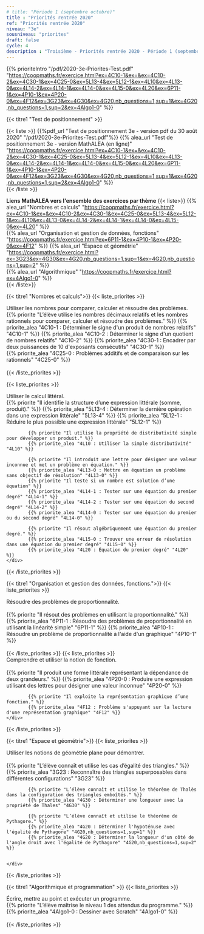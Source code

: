 ```yaml
---
# title: "Période 1 (septembre octobre)"
title : "Priorités rentrée 2020"
ref: "Priorités rentrée 2020"
niveau: "3e"
sousniveau: "priorites"
draft: false
cycle: 4
description : "Troisième - Priorités rentrée 2020 - Période 1 (septembre octobre)"
---
```

<!-- 
Début de l'url commune 
https://coopmaths.fr/exercice.html?

Tous les exos actuellement dispos
ex=4C10-1&ex=&ex=4C10-2&ex=4C30-1&ex=4C25-0&ex=5L13-4&ex=5L12-1&ex=4L10&ex=4L13-0&ex=4L14-2&ex=4L14-1&ex=4L14-0&ex=4L15-0&ex=4L20&ex=6P11-1&ex=4P10-1&ex=4P20-0&ex=4F12&ex=3G23&ex=4G30&ex=4G20,nb_questions=1,sup=1&ex=4G20,nb_questions=1,sup=2&ex=4Algo1-0

Nombres et calculs
ex=4C10-1&ex=&ex=4C10-2&ex=4C30-1&ex=4C25-0&ex=5L13-4&ex=5L12-1&ex=4L10&ex=4L13-0&ex=4L14-2&ex=4L14-1&ex=4L14-0&ex=4L15-0&ex=4L20

Organisation et gestion de données
ex=6P11-1&ex=4P10-1&ex=4P20-0&ex=4F12

Espace et géométrie
ex=3G23&ex=4G30&ex=4G20,nb_questions=1,sup=1&ex=4G20,nb_questions=1,sup=2

Algorithmique
ex=4Algo1-0


 -->

<!-- <h2 class="ui horizontal divider header">Priorités</h2>
<h3 class="ui horizontal divider header">Test de positionnement</h3> -->
{{% prioriteIntro "/pdf/2020-3e-Priorites-Test.pdf" "https://coopmaths.fr/exercice.html?ex=4C10-1&ex=&ex=4C10-2&ex=4C30-1&ex=4C25-0&ex=5L13-4&ex=5L12-1&ex=4L10&ex=4L13-0&ex=4L14-2&ex=4L14-1&ex=4L14-0&ex=4L15-0&ex=4L20&ex=6P11-1&ex=4P10-1&ex=4P20-0&ex=4F12&ex=3G23&ex=4G30&ex=4G20,nb_questions=1,sup=1&ex=4G20,nb_questions=1,sup=2&ex=4Algo1-0"  %}}

{{< titre1 "Test de positionnement" >}}

{{< liste >}}
	{{%pdf_url "Test de positionnement 3e - version pdf du 30 août 2020" "/pdf/2020-3e-Priorites-Test.pdf"%}}
	{{% alea_url "Test de positionnement 3e - version MathALEA (en ligne)" "https://coopmaths.fr/exercice.html?ex=4C10-1&ex=&ex=4C10-2&ex=4C30-1&ex=4C25-0&ex=5L13-4&ex=5L12-1&ex=4L10&ex=4L13-0&ex=4L14-2&ex=4L14-1&ex=4L14-0&ex=4L15-0&ex=4L20&ex=6P11-1&ex=4P10-1&ex=4P20-0&ex=4F12&ex=3G23&ex=4G30&ex=4G20,nb_questions=1,sup=1&ex=4G20,nb_questions=1,sup=2&ex=4Algo1-0" %}}	
{{< /liste >}}

**Liens MathALEA vers l'ensemble des exercices par thème**
{{< liste>}}
{{% alea_url "Nombres et calculs" "https://coopmaths.fr/exercice.html?ex=4C10-1&ex=&ex=4C10-2&ex=4C30-1&ex=4C25-0&ex=5L13-4&ex=5L12-1&ex=4L10&ex=4L13-0&ex=4L14-2&ex=4L14-1&ex=4L14-0&ex=4L15-0&ex=4L20" %}}	
{{% alea_url "Organisation et gestion de données, fonctions" "https://coopmaths.fr/exercice.html?ex=6P11-1&ex=4P10-1&ex=4P20-0&ex=4F12" %}}	
{{% alea_url "Espace et géométrie" "https://coopmaths.fr/exercice.html?ex=3G23&ex=4G30&ex=4G20,nb_questions=1,sup=1&ex=4G20,nb_questions=1,sup=2" %}}	
{{% alea_url "Algorithmique" "https://coopmaths.fr/exercice.html?ex=4Algo1-0" %}}	
{{< /liste>}}


<!-- <h3 class="ui horizontal divider header">Nombres et calculs</h3> -->
{{< titre1 "Nombres et calculs">}}
{{< liste_priorites >}}
	<div class="item">
		<i class="large black chevron circle right icon"></i>
		<div class="header content"> Utiliser les nombres pour comparer, calculer et résoudre des problèmes.</div>
			{{% priorite "L’élève utilise les nombres décimaux relatifs et les nombres rationnels pour comparer, calculer et résoudre des problèmes." %}}
			{{% priorite_alea "4C10-1 : Déterminer le signe d'un produit de nombres relatifs" "4C10-1" %}}
			{{% priorite_alea "4C10-2 : Déterminer le signe d'un quotient de nombres relatifs" "4C10-2" %}}
			{{% priorite_alea "4C30-1 : Encadrer par deux puissances de 10 d'exposants consécutifs" "4C30-1" %}}			
			{{% priorite_alea "4C25-0 : Problèmes additifs et de comparaison sur les rationnels" "4C25-0" %}}			
	</div>	
{{< /liste_priorites >}}

{{< liste_priorites >}}
	<div class="item">
		<i class="large black chevron circle right icon"></i>
		<div class="header content"> Utiliser le calcul littéral.</div>	
			{{% priorite "Il identifie la structure d’une expression littérale (somme, produit)." %}}
			{{% priorite_alea "5L13-4 : Déterminer la dernière opération dans une expression littérale" "5L13-4" %}}
			{{% priorite_alea "5L12-1 : Réduire le plus possible une expression littérale" "5L12-1" %}}

			{{% priorite "Il utilise la propriété de distributivité simple pour développer un produit." %}}
			{{% priorite_alea "4L10 : Utiliser la simple distributivité" "4L10" %}}	

			{{% priorite "Il introduit une lettre pour désigner une valeur inconnue et met un problème en équation." %}}
			{{% priorite_alea "4L13-0 : Mettre en équation un problème sans objectif de résolution" "4L13-0" %}}
			{{% priorite "Il teste si un nombre est solution d’une équation" %}}
			{{% priorite_alea "4L14-1 : Tester sur une équation du premier degré" "4L14-1" %}}
			{{% priorite_alea "4L14-2 : Tester sur une équation du second degré" "4L14-2" %}}
			{{% priorite_alea "4L14-0 : Tester sur une équation du premier ou du second degré" "4L14-0" %}}

			{{% priorite "Il résout algébriquement une équation du premier degré." %}}
			{{% priorite_alea "4L15-0 : Trouver une erreur de résolution dans une équation du premier degré" "4L15-0" %}}			
			{{% priorite_alea "4L20 : Équation du premier degré" "4L20" %}}			
	</div>	
{{< /liste_priorites >}}


<!-- <h3 class="ui horizontal divider header">Organisation et gestion des données, fonctions.</h3> -->
{{< titre1 "Organisation et gestion des données, fonctions.">}}
{{< liste_priorites >}}
	<div class="item">
		<i class="large black chevron circle right icon"></i>
		<div class="header content"> Résoudre des problèmes de proportionnalité.</div>	
			{{% priorite "Il résout des problèmes en utilisant la proportionnalité." %}}
			{{% priorite_alea "6P11-1 : Résoudre des problèmes de proportionnalité en utilisant la linéarité simple" "6P11-1" %}}
			{{% priorite_alea "4P10-1 : Résoudre un problème de proportionnalité à l'aide d'un graphique" "4P10-1" %}}
	</div>	
{{< /liste_priorites >}}
{{< liste_priorites >}}
	<div class="item">
		<i class="large black chevron circle right icon"></i>
		<div class="header content"> Comprendre et utiliser la notion de fonction.</div>	
			{{% priorite "Il produit une forme littérale représentant la dépendance de deux grandeurs." %}}
			{{% priorite_alea "4P20-0 : Produire une expression utilisant des lettres pour désigner une valeur inconnue" "4P20-0" %}}	

			{{% priorite "Il exploite la représentation graphique d’une fonction." %}}			
			{{% priorite_alea "4F12 : Problème s'appuyant sur la lecture d'une représentation graphique" "4F12" %}}
	</div>	
{{< /liste_priorites >}}

<!-- <h3 class="ui horizontal divider header">Espace et géométrie</h3> -->
{{< titre1 "Espace et géométrie">}}
{{< liste_priorites >}}
	<div class="item">
		<i class="large black chevron circle right icon"></i>
		<div class="header content"> Utiliser les notions de géométrie plane pour démontrer.</div>	
			{{% priorite "L’élève connaît et utilise les cas d’égalité des triangles." %}}			
			{{% priorite_alea "3G23 : Reconnaître des triangles superposables dans différentes configurations" "3G23" %}}

			{{% priorite "L’élève connaît et utilise le théorème de Thalès dans la configuration des triangles emboîtés." %}}
			{{% priorite_alea "4G30 : Déterminer une longueur avec la propriété de Thales" "4G30" %}}

			{{% priorite "L’élève connaît et utilise le théorème de Pythagore." %}}
			{{% priorite_alea "4G20 : Déterminer l'hypoténuse avec l'égalité de Pythagore" "4G20,nb_questions=1,sup=1" %}}
			{{% priorite_alea "4G20 : Déterminer la longueur d'un côté de l'angle droit avec l'égalité de Pythagore" "4G20,nb_questions=1,sup=2" %}}
			

	</div>	
{{< /liste_priorites >}}

<!-- <h3 class="ui horizontal divider header">Algorithmique et programmation</h3> -->
{{< titre1 "Algorithmique et programmation" >}}
{{< liste_priorites >}}
	<div class="item">
		<i class="large black chevron circle right icon"></i>
		<div class="header content">Écrire, mettre au point et exécuter un programme.</div>	
			{{% priorite "L’élève maîtrise le niveau 1 des attendus du programme." %}}
			{{% priorite_alea "4Algo1-0 : Dessiner avec Scratch" "4Algo1-0" %}}
	</div>	
{{< /liste_priorites >}}

<!-- {{< liste_exercices >}}
	{{% alea_url "..." "" %}}
	{{% alea "..." "" %}}
{{< /liste_exercices >}}



{{< titre "Compléments numériques" >}}

{{< liste >}}
{{< /liste >}} -->